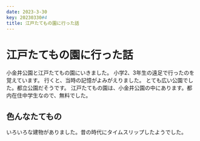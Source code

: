 ```yaml
---
date: 2023-3-30
key: 20230330#4
title: 江戸たてもの園に行った話
---
```

# 江戸たてもの園に行った話
小金井公園と江戸たてもの園にいきました。
小学2、3年生の遠足で行ったのを覚えています。
行くと、当時の記憶がよみがえりました。
とても広い公園でした。都立公園だそうです。
江戸たてもの園は、小金井公園の中にあります。都内在住中学生なので、無料でした。
## 色んなたてもの
いろいろな建物がありました。昔の時代にタイムスリップしたようでした。
